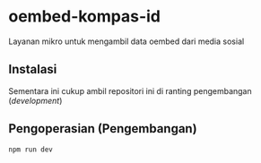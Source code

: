 # oembed-kompas-id

Layanan mikro untuk mengambil data oembed dari media sosial

## Instalasi
Sementara ini cukup ambil repositori ini di ranting pengembangan (*development*)

## Pengoperasian (Pengembangan)
`npm run dev`
